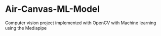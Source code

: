 # Air-Canvas-ML-Model
Computer vision project implemented with OpenCV with Machine learning using the Mediapipe

